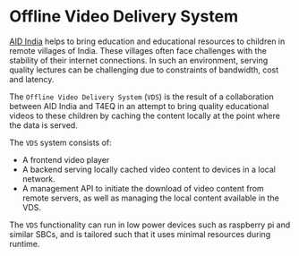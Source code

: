 # Offline Video Delivery System

[AID India](https://aidindia.in/) helps to bring education and educational resources to children in remote villages of India.
These villages often face challenges with the stability of their internet connections. In such an environment,
serving quality lectures can be challenging due to constraints of bandwidth, cost and latency.

The `Offline Video Delivery System` (`VDS`) is the result of a collaboration between AID India and T4EQ in an
attempt to bring quality educational videos to these children by caching the content locally at the
point where the data is served.

The `VDS` system consists of:
- A frontend video player
- A backend serving locally cached video content to devices in a local network.
- A management API to initiate the download of video content from remote servers,
as well as managing the local content available in the VDS.

The `VDS` functionality can run in low power devices such as raspberry pi and similar SBCs, and is
tailored such that it uses minimal resources during runtime.

